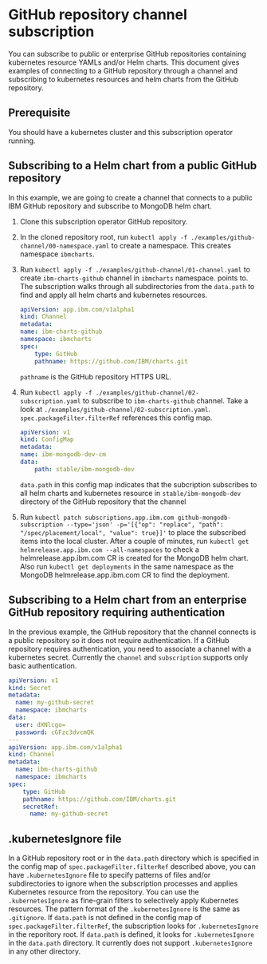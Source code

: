 # GitHub repository channel subscription

You can subscribe to public or enterprise GitHub repositories containing kubernetes resource YAMLs and/or Helm charts. This document gives examples of connecting to a GitHub repository through a channel and subscribing to kubernetes resources and helm charts from the GitHub repository.

## Prerequisite

You should have a kubernetes cluster and this subscription operator running.

## Subscribing to a Helm chart from a public GitHub repository

In this example, we are going to create a channel that connects to a public IBM GitHub repository and subscribe to MongoDB helm chart.

1. Clone this subscription operator GitHub repository.
1. In the cloned repository root, run `kubectl apply -f ./examples/github-channel/00-namespace.yaml` to create a namespace. This creates namespace `ibmcharts`.
1. Run `kubectl apply -f ./examples/github-channel/01-channel.yaml` to create `ibm-charts-github` channel in `ibmcharts` namespace.
 points to. The subscription walks through all subdirectories from the `data.path` to find and apply all helm charts and kubernetes resources.

    ```yaml
    apiVersion: app.ibm.com/v1alpha1
    kind: Channel
    metadata:
    name: ibm-charts-github
    namespace: ibmcharts
    spec:
        type: GitHub
        pathname: https://github.com/IBM/charts.git
    ```

    `pathname` is the GitHub repository HTTPS URL.

1. Run `kubectl apply -f ./examples/github-channel/02-subscription.yaml` to subscribe to `ibm-charts-github` channel. Take a look at `./examples/github-channel/02-subscription.yaml`. `spec.packageFilter.filterRef` references this config map.

    ```yaml
    apiVersion: v1
    kind: ConfigMap
    metadata:
    name: ibm-mongodb-dev-cm
    data:
        path: stable/ibm-mongodb-dev
    ```

    `data.path` in this config map indicates that the subcription subscribes to all helm charts and kubernetes resource in `stable/ibm-mongodb-dev` directory of the GitHub repository that the channel
1. Run `kubectl patch subscriptions.app.ibm.com github-mongodb-subscription --type='json' -p='[{"op": "replace", "path": "/spec/placement/local", "value": true}]'` to place the subscribed items into the local cluster. After a couple of minutes, run `kubectl get helmrelease.app.ibm.com --all-namespaces` to check a helmrelease.app.ibm.com CR is created for the MongoDB helm chart. Also run `kubectl get deployments` in the same namespace as the MongoDB helmrelease.app.ibm.com CR to find the deployment.

## Subscribing to a Helm chart from an enterprise GitHub repository requiring authentication

In the previous example, the GitHub repository that the channel connects is a public repository so it does not require authentication. If a GitHub repository requires authentication, you need to associate a channel with a kubernetes secret. Currently the `channel` and `subscription` supports only basic authentication.

```yaml
apiVersion: v1
kind: Secret
metadata:
  name: my-github-secret
  namespace: ibmcharts
data:
  user: dXNlcgo=
  password: cGFzc3dvcmQK
---
apiVersion: app.ibm.com/v1alpha1
kind: Channel
metadata:
  name: ibm-charts-github
  namespace: ibmcharts
spec:
    type: GitHub
    pathname: https://github.com/IBM/charts.git
    secretRef:
      name: my-github-secret
```

## .kubernetesIgnore file

In a GitHub repository root or in the `data.path` directory which is specified in the config map of `spec.packageFilter.filterRef` described above, you can have `.kubernetesIgnore` file to specify patterns of files and/or subdirectories to ignore when the subscription processes and applies Kubernetes resource from the repository. You can use the `.kubernetesIgnore` as fine-grain filters to selectively apply Kubernetes resources. The pattern format of the `.kubernetesIgnore` is the same as `.gitignore`. If `data.path` is not defined in the config map of `spec.packageFilter.filterRef`, the subscription looks for `.kubernetesIgnore` in the reporitory root. If `data.path` is defined, it looks for `.kubernetesIgnore` in the `data.path` directory. It currently does not support `.kubernetesIgnore` in any other directory.
